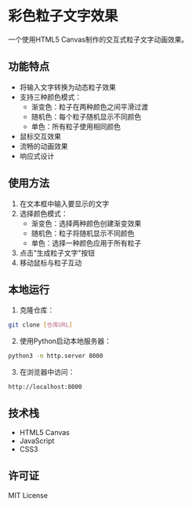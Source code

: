 # 彩色粒子文字效果

一个使用HTML5 Canvas制作的交互式粒子文字动画效果。

## 功能特点

- 将输入文字转换为动态粒子效果
- 支持三种颜色模式：
  - 渐变色：粒子在两种颜色之间平滑过渡
  - 随机色：每个粒子随机显示不同颜色
  - 单色：所有粒子使用相同颜色
- 鼠标交互效果
- 流畅的动画效果
- 响应式设计

## 使用方法

1. 在文本框中输入要显示的文字
2. 选择颜色模式：
   - 渐变色：选择两种颜色创建渐变效果
   - 随机色：粒子将随机显示不同颜色
   - 单色：选择一种颜色应用于所有粒子
3. 点击"生成粒子文字"按钮
4. 移动鼠标与粒子互动

## 本地运行

1. 克隆仓库：
```bash
git clone [仓库URL]
```

2. 使用Python启动本地服务器：
```bash
python3 -m http.server 8000
```

3. 在浏览器中访问：
```
http://localhost:8000
```

## 技术栈

- HTML5 Canvas
- JavaScript
- CSS3

## 许可证

MIT License